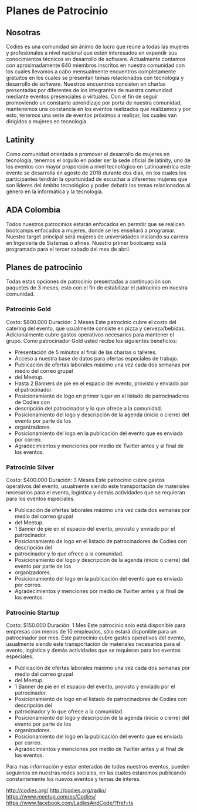 # Planes de Patrocinio

## Nosotras
Codies es una comunidad sin ánimo de lucro que reúne a todas las mujeres y profesionales a nivel
nacional que estén interesados en expandir sus conocimientos técnicos en desarrollo de software.
Actualmente contamos con aproximadamente 640 miembros inscritos en nuestra comunidad con los
cuales llevamos a cabo mensualmente encuentros completamente gratuitos en los cuales se
presentan temas relacionados con tecnología y desarrollo de software. Nuestros encuentros
consisten en charlas presentadas por diferentes de los integrantes de nuestra comunidad mediante
eventos presenciales o virtuales.
Con el fin de seguir promoviendo un constante aprendizaje por porta de nuestra comunidad,
mantenemos una constancia en los eventos realizados que realizamos y por esto, tenemos una
serie de eventos próximos a realizar, los cuales van dirigidos a mujeres en tecnología.

## Latinity
Como comunidad orientada a promover el desarrollo de mujeres en tecnología, tenemos el orgullo
en poder ser la sede oficial de latinity, uno de los eventos con mayor proporción a nivel tecnológico
en Latinoamérica este evento se desarrolla en agosto de 2018 durante dos días, en los cuales los
participantes tendrán la oportunidad de escuchar a diferentes mujeres que son líderes del ámbito
tecnológico y poder debatir los temas relacionados al género en la informática y la tecnología.

## ADA Colombia
Todos nuestros patrocinios estarán enfocados en permitir que se realicen bootcamps
enfocados a mujeres, donde se les enseñará a programar. Nuestro target principal será
mujeres de universidades iniciando su carrera en Ingenieria de Sistemas o afines. Nuestro
primer bootcamp está programado para el tercer sabado del mes de abril.

## Planes de patrocinio

Todas estas opciones de patrocinio presentadas a continuación son paquetes de 3 meses, esto
con el fin de estabilizar el patrocinio en nuestra comunidad.

### Patrocinio Gold
Costo: $600.000
Duración: 3 Meses
Este patrocinio cubre el costo del catering del evento, que usualmente consiste en pizza y
cerveza/bebidas. Adicionalmente cubre gastos operativos necesarios para mantener el grupo.
Como patrocinador Gold usted recibe los siguientes beneficios:
* Presentación de 5 minutos al final de las charlas o talleres.
* Acceso a nuestra base de datos para ofertas especiales de trabajo.
* Publicación de ofertas laborales máximo una vez cada dos semanas por medio del correo grupal
* del Meetup.
* Hasta 2 Banners de pie en el espacio del evento, provisto y enviado por el patrocinador.
* Posicionamiento de logo en primer lugar en el listado de patrocinadores de Codies con
* descripción del patrocinador y lo que ofrece a la comunidad.
* Posicionamiento del logo y descripción de la agenda (inicio o cierre) del evento por parte de los
* organizadores.
* Posicionamiento del logo en la publicación del evento que es enviada por correo.
* Agradecimientos y menciones por medio de Twitter antes y al final de los eventos.


### Patrocinio Silver
Costo: $400.000
Duración: 3 Meses
Este patrocinio cubre gastos operativos del evento, usualmente siendo este transportación de
materiales necesarios para el evento, logística y demás actividades que se requieran para los
eventos especiales.
* Publicación de ofertas laborales máximo una vez cada dos semanas por medio del correo grupal
* del Meetup.
* 1 Banner de pie en el espacio del evento, provisto y enviado por el patrocinador.
* Posicionamiento de logo en el listado de patrocinadores de Codies con descripción del
* patrocinador y lo que ofrece a la comunidad.
* Posicionamiento del logo y descripción de la agenda (inicio o cierre) del evento por parte de los
* organizadores.
* Posicionamiento del logo en la publicación del evento que es enviada por correo.
* Agradecimientos y menciones por medio de Twitter antes y al final de los eventos.

### Patrocinio Startup
Costo: $150.000
Duración: 1 Mes
Este patrocinio solo está disponible para empresas con menos de 10 empleados, sólo estará
disponible para un patrocinador por mes. Este patrocinio cubre gastos operativos del evento,
usualmente siendo este transportación de materiales necesarios para el evento, logística y demás
actividades que se requieran para los eventos especiales.
* Publicación de ofertas laborales máximo una vez cada dos semanas por medio del correo grupal
* del Meetup.
* 1 Banner de pie en el espacio del evento, provisto y enviado por el patrocinador.
* Posicionamiento de logo en el listado de patrocinadores de Codies con descripción del
* patrocinador y lo que ofrece a la comunidad.
* Posicionamiento del logo y descripción de la agenda (inicio o cierre) del evento por parte de los
* organizadores.
* Posicionamiento del logo en la publicación del evento que es enviada por correo.
* Agradecimientos y menciones por medio de Twitter antes y al final de los eventos.

Para mas información y estar enterados de todos nuestros eventos, pueden seguirnos en nuestras redes sociales, en las cuales estaremos publicando constantemente los nuevos eventos y temas de interes.


http://codies.org/
http://codies.org/radio/
https://www.meetup.com/es/Codies/
https://www.facebook.com/LadiesAndCode/?fref=ts

